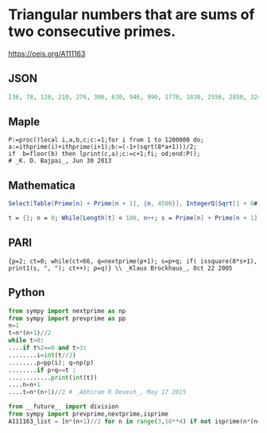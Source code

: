 # Triangular numbers that are sums of two consecutive primes\.
https://oeis.org/A111163
## JSON
```JSON
[36, 78, 120, 210, 276, 300, 630, 946, 990, 1770, 1830, 2556, 2850, 3240, 3570, 4278, 4950, 5460, 8256, 9870, 10878, 11026, 12090, 12720, 20100, 20910, 23436, 26796, 31626, 34980, 41616, 43660, 46056, 55278, 56616, 57630, 59340, 66066, 73920]
```
## Maple
```Maple
P:=proc()local i,a,b,c;c:=1;for i from 1 to 1200000 do;
a:=ithprime(i)+ithprime(i+1);b:=(-1+(sqrt(8*a+1)))/2;
if  b=floor(b) then lprint(c,a);c:=c+1;fi; od;end:P();
# _K. D. Bajpai_, Jun 30 2013
```
## Mathematica
```Mathematica
Select[Table[Prime[n] + Prime[n + 1], {n, 4500}], IntegerQ[Sqrt[1 + 8# ]] &] (* _Ray Chandler_, Oct 22 2005 *)
```
```Mathematica
t = {}; n = 0; While[Length[t] < 100, n++; s = Prime[n] + Prime[n + 1]; If[TriangularQ[s], AppendTo[t, s]]]; t (* _T. D. Noe_, Jun 30 2013 *)
```
## PARI
```PARI
{p=2; ct=0; while(ct<66, q=nextprime(p+1); s=p+q; if( issquare(8*s+1), print1(s, ", "); ct++); p=q)} \\ _Klaus Brockhaus_, Oct 22 2005
```
## Python
```Python
from sympy import nextprime as np
from sympy import prevprime as pp
n=1
t=n*(n+1)//2
while t>0:
....if t%2==0 and t>3:
........i=int(t//2)
........p=pp(i); q=np(p)
........if p+q==t :
............print(int(t))
....n=n+1
....t=n*(n+1)//2 # _Abhiram R Devesh_, May 17 2015
```
```Python
from __future__ import division
from sympy import prevprime,nextprime,isprime
A111163_list = [n*(n+1)//2 for n in range(3,10**4) if not isprime(n*(n+1)//4) and prevprime(n*(n+1)//4)+nextprime(n*(n+1)//4) == n*(n+1)//2] # _Chai Wah Wu_, Feb 11 2018
```
